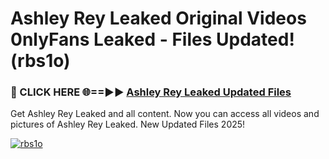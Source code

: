 # Ashley Rey Leaked Original Videos 0nlyFans Leaked - Files Updated! (rbs1o)

<h3>🔴 CLICK HERE 🌐==►► <a href="https://tinyurl.com/4seja8ks" rel="nofollow">Ashley Rey Leaked Updated Files</a></h3>

Get Ashley Rey Leaked and all content. Now you can access all videos and pictures of Ashley Rey Leaked. New Updated Files 2025!

[![rbs1o](https://i.imgur.com/EWjZXRe.gif)](https://tinyurl.com/4seja8ks)
